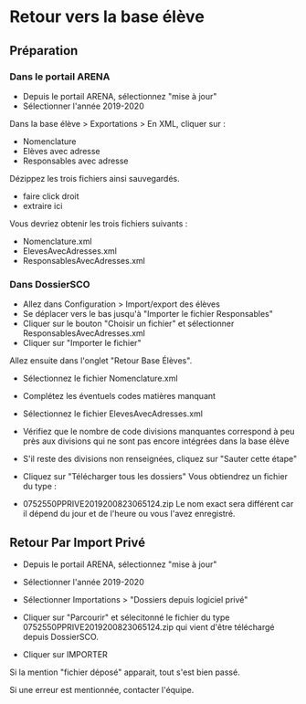 # Retour vers la base élève

## Préparation

### Dans le portail ARENA

- Depuis le portail ARENA, sélectionnez "mise à jour"
- Sélectionner l'année 2019-2020

Dans la base élève > Exportations > En XML, cliquer sur :
- Nomenclature
- Elèves avec adresse
- Responsables avec adresse

Dézippez les trois fichiers ainsi sauvegardés. 
- faire click droit
- extraire ici

Vous devriez obtenir les trois fichiers suivants :
- Nomenclature.xml
- ElevesAvecAdresses.xml
- ResponsablesAvecAdresses.xml

### Dans DossierSCO

- Allez dans  Configuration > Import/export des élèves
- Se déplacer vers le bas jusqu'à "Importer le fichier Responsables"
- Cliquer sur le bouton "Choisir un fichier" et sélectionner ResponsablesAvecAdresses.xml
- Cliquer sur "Importer le fichier"


Allez ensuite dans l'onglet "Retour Base Élèves".

- Sélectionnez le fichier Nomenclature.xml
- Complétez les éventuels codes matières manquant

- Sélectionnez le fichier ElevesAvecAdresses.xml
- Vérifiez que le nombre de code divisions manquantes correspond à peu près aux divisions qui ne sont pas encore intégrées dans la base élève

- S'il reste des divisions non renseignées, cliquez sur "Sauter cette étape"

- Cliquez sur "Télécharger tous les dossiers"
Vous obtiendrez un fichier du type :
- 0752550PPRIVE2019200823065124.zip
Le nom exact sera différent car il dépend du jour et de l'heure ou vous l'avez enregistré.


## Retour Par Import Privé

- Depuis le portail ARENA, sélectionnez "mise à jour"
- Sélectionner l'année 2019-2020
- Sélectionner Importations > "Dossiers depuis logiciel privé"

- Cliquer sur "Parcourir" et sélecitonné le fichier du type 0752550PPRIVE2019200823065124.zip qui vient d'être téléchargé depuis DossierSCO.
- Cliquer sur IMPORTER

Si la mention "fichier déposé" apparait, tout s'est bien passé.

Si une erreur est mentionnée, contacter l'équipe.
